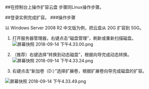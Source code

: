 ##在控制台上操作扩容云盘
步骤同Linux操作步骤。

##登录实例完成扩容。
###操作步骤

以 Windows Server 2008 R2 中文版为例，把云盘从 20G 扩容到 50G。

1. 打开服务器管理器，右键点击“磁盘管理”，刷新或重新扫描磁盘。
![屏幕快照 2018-09-14 下午4.33.00.png](http://help.didiyun.com/attachments/download/5641554/0015b9b724e941ebcb948f1008a0718/?filename=%E5%B1%8F%E5%B9%95%E5%BF%AB%E7%85%A7+2018-09-14+%E4%B8%8B%E5%8D%884.33.00.png)

2. （推荐）右键选择“转换到动态磁盘”，根据向导完成动态转换。
![屏幕快照 2018-09-14 下午4.33.24.png](http://help.didiyun.com/attachments/download/5641563/0015b9b726729f22cb7d442db8cf3d4/?filename=%E5%B1%8F%E5%B9%95%E5%BF%AB%E7%85%A7+2018-09-14+%E4%B8%8B%E5%8D%884.33.24.png)

3. 右键点击“新加卷（D:）”选择扩展卷，根据扩展卷向导完成磁盘的扩容。

![屏幕快照 2018-09-14 下午4.33.49.png](http://help.didiyun.com/attachments/download/5641565/0015b9b727e4938f50ff10b7e282f70/?filename=%E5%B1%8F%E5%B9%95%E5%BF%AB%E7%85%A7+2018-09-14+%E4%B8%8B%E5%8D%884.33.49.png)

